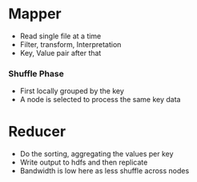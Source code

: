 #   Mapper
*   Read single file at a time
*   Filter, transform, Interpretation
*   Key, Value pair after that
###   Shuffle Phase
*   First locally grouped by the key
*   A node is selected to process the same key data

#   Reducer
*   Do the sorting, aggregating the values per key
*   Write output to hdfs and then replicate
*   Bandwidth is low here as less shuffle across nodes
